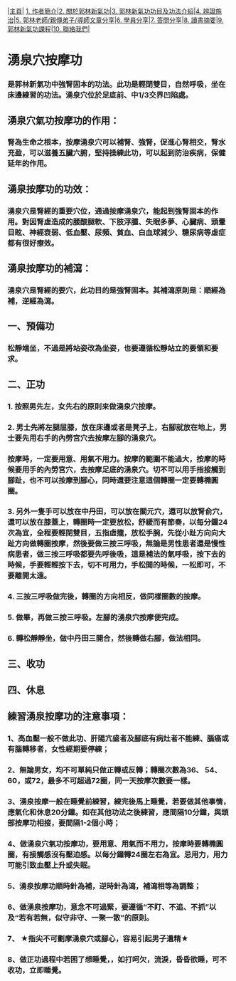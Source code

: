 |[主頁](/README.md)| [1. 作者簡介](/a10.md)|[2. 關於郭林新氣功](/a1.md)|[3. 郭林新氣功功目及功法介紹](/a2.md)|[4. 辨證施治](/a3.md)|[5. 郭林老師/親傳弟子/導師文章分享](/a5.md)|[6. 學員分享](/a6.md)|[7. 答問分享](/a7.md)|[8. 讀書摘要](/a4.md)|[9. 郭林新氣功課程](/郭林新氣功課程.md)|[10. 聯絡我們](/a9.md)|

# 湧泉穴按摩功
### 是郭林新氣功中強腎固本的功法。此功是輕閉雙目，自然呼吸，坐在床邊練習的功法。湧泉穴位於足底前、中1/3交界凹陷處。

## 湧泉穴氣功按摩功的作用：
### 腎為生命之根本，按摩湧泉穴可以補腎、強腎，促進心腎相交，腎水充盈，可以滋養五臟六腑，堅持操練此功，可以起到防治疾病，保健延年的作用。

## 湧泉按摩功的功效：
### 湧泉穴是腎經的重要穴位，通過按摩湧泉穴，能起到強腎固本的作用。對因腎虛造成的腰酸腿軟、下肢浮腫、失眠多夢、心臟病、頭暈目眩、神經衰弱、低血壓、尿頻、貧血、白血球減少、糖尿病等虛症都有很好療效。

## 湧泉按摩功的補瀉：
### 湧泉穴是腎經的要穴，此功目的是強腎固本。其補瀉原則是：順經為補，逆經為瀉。

## 一、預備功
### 松靜端坐，不過是將站姿改為坐姿，也要遵循松靜站立的要領和要求。
## 二、正功
### 1. 按照男先左，女先右的原則來做湧泉穴按摩。  
### 2. 男士先將左腿屈膝，放在床邊或者是凳子上，右腳就放在地上，男士要先用右手的內勞宮穴去按摩左腳的湧泉穴。
### 按摩時，一定要用意、用氣不用力。按摩的範圍不能過大，按摩的時候要用手的內勞宮穴，去按摩足底的湧泉穴。切不可以用手指接觸到腳趾，也不可以按摩到腳心，同時還要注意這個轉圈一定要轉橢圓圈。
### 3. 另外一隻手可以放在中丹田，可以放在關元穴，還可以放腎俞穴，還可以放在膝蓋上，轉圈時一定要放松，舒緩而有節奏，以每分鐘24次為宜，全程要輕閉雙目，五指虛攏，放松手腕，先從小趾方向向大趾方向做轉圈按摩，然後要做三按三呼吸，無論是男性患者還是慢性病患者，做三按三呼吸都要先呼後吸，這是補法的氣呼吸，按下去的時候，手要輕輕按下去，切不可用力，手松開的時候，一松即可，不要離開太遠。
### 4. 三按三呼吸做完後，轉圈的方向相反，做同樣圈數的按摩。
### 5. 做畢，再做三按三呼吸。左腳的湧泉穴按摩便完成。
### 6. 轉松靜靜坐，做中丹田三開合，然後轉做右腳，做法相同。
## 三、收功
## 四、休息

## 練習湧泉按摩功的注意事項：
### 1、高血壓一般不做此功、肝陽亢盛者及腳底有病灶者不能練、腦癌或有腦轉移者，女性經期要停練；  
### 2、無論男女，均不可單純只做正轉或反轉；轉圈次數為36、 54、60，或72，最多不可超過72圈，同一天按摩次數要一樣。    
### 3、湧泉按摩一般在睡覺前練習，練完後馬上睡覺，若要做其他事情，應氣化和休息20分鐘。如在其他功法之後練習，應間隔10分鐘，與頭部按摩功相接，要間隔1-2個小時；  
### 4、做湧泉穴氣功按摩功，要用意、用氣而不用力，按摩時要轉橢圓圈，有接觸感沒有壓迫感。以每分鐘轉24圈左右為宜。忌用力，用力可能引致血壓上升或失眠。  
### 5、湧泉按摩功順時針為補，逆時針為瀉，補瀉相等為調整；  
### 6、做湧泉按摩功，意念不可過緊，要遵循“不盯、不追、不抓”以及“若有若無，似守非守、一聚一散”的原則。  
### 7、 ★指尖不可劃摩湧泉穴或腳心，容易引起男子遺精★  
### 8、做正功過程中若困了想睡覺，，如打呵欠，流淚，昏昏欲睡，可不收功，立即睡覺。  

